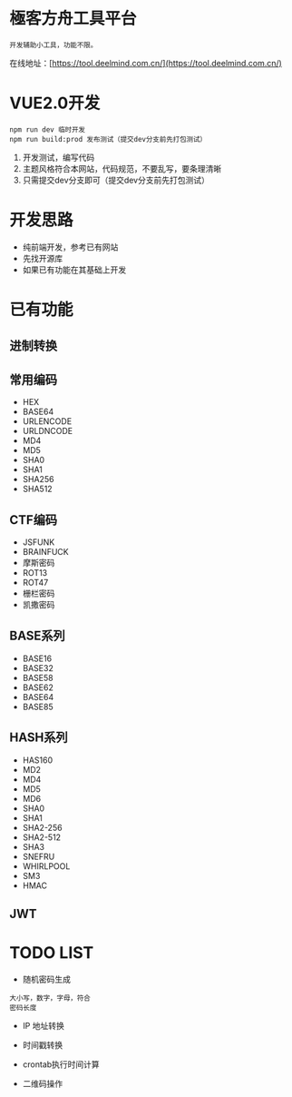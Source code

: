 # 極客方舟工具平台

```
开发辅助小工具，功能不限。
```

在线地址：[https://tool.deelmind.com.cn/](https://tool.deelmind.com.cn/)

# VUE2.0开发

```
npm run dev 临时开发
npm run build:prod 发布测试（提交dev分支前先打包测试）
```

1. 开发测试，编写代码
2. 主题风格符合本网站，代码规范，不要乱写，要条理清晰
3. 只需提交dev分支即可（提交dev分支前先打包测试）

# 开发思路

* 纯前端开发，参考已有网站
* 先找开源库
* 如果已有功能在其基础上开发

# 已有功能
## 进制转换
## 常用编码
* HEX
* BASE64
* URLENCODE
* URLDNCODE
* MD4
* MD5
* SHA0
* SHA1
* SHA256
* SHA512

## CTF编码
* JSFUNK
* BRAINFUCK
* 摩斯密码
* ROT13
* ROT47
* 栅栏密码
* 凯撒密码

## BASE系列
* BASE16
* BASE32
* BASE58
* BASE62
* BASE64
* BASE85

## HASH系列
* HAS160
* MD2
* MD4
* MD5
* MD6
* SHA0
* SHA1
* SHA2-256
* SHA2-512
* SHA3
* SNEFRU
* WHIRLPOOL
* SM3
* HMAC

## JWT

# TODO LIST

* 随机密码生成

```
大小写，数字，字母，符合
密码长度
```

* IP 地址转换

* 时间戳转换

* crontab执行时间计算

* 二维码操作